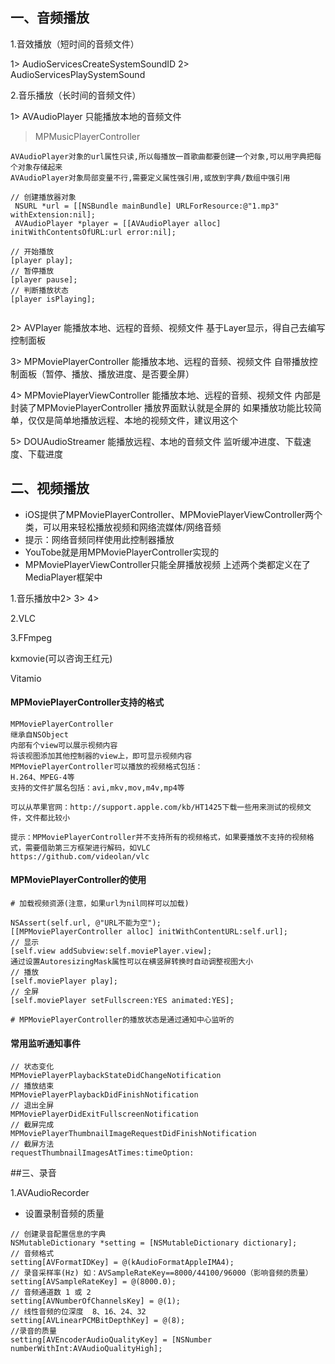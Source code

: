 
## 一、音频播放

1.音效播放（短时间的音频文件）

1> AudioServicesCreateSystemSoundID
2> AudioServicesPlaySystemSound

2.音乐播放（长时间的音频文件）

1> AVAudioPlayer
只能播放本地的音频文件
>MPMusicPlayerController

```
AVAudioPlayer对象的url属性只读,所以每播放一首歌曲都要创建一个对象,可以用字典把每个对象存储起来
AVAudioPlayer对象局部变量不行,需要定义属性强引用,或放到字典/数组中强引用
```

```objc
// 创建播放器对象
 NSURL *url = [[NSBundle mainBundle] URLForResource:@"1.mp3" withExtension:nil];
 AVAudioPlayer *player = [[AVAudioPlayer alloc] initWithContentsOfURL:url error:nil];

// 开始播放
[player play]; 
// 暂停播放
[player pause]; 
// 判断播放状态
[player isPlaying];


```


2> AVPlayer
能播放本地、远程的音频、视频文件
基于Layer显示，得自己去编写控制面板

3> MPMoviePlayerController
能播放本地、远程的音频、视频文件
自带播放控制面板（暂停、播放、播放进度、是否要全屏）

4> MPMoviePlayerViewController
能播放本地、远程的音频、视频文件
内部是封装了MPMoviePlayerController
播放界面默认就是全屏的
如果播放功能比较简单，仅仅是简单地播放远程、本地的视频文件，建议用这个

5> DOUAudioStreamer
能播放远程、本地的音频文件
监听缓冲进度、下载速度、下载进度


## 二、视频播放

- iOS提供了MPMoviePlayerController、MPMoviePlayerViewController两个类，可以用来轻松播放视频和网络流媒体/网络音频
- 提示：网络音频同样使用此控制器播放
- YouTobe就是用MPMoviePlayerController实现的
- MPMoviePlayerViewController只能全屏播放视频
上述两个类都定义在了MediaPlayer框架中

1.音乐播放中2> 3> 4>

2.VLC

3.FFmpeg

kxmovie(可以咨询王红元)

Vitamio




#### MPMoviePlayerController支持的格式



```
MPMoviePlayerController
继承自NSObject
内部有个view可以展示视频内容
将该视图添加其他控制器的view上，即可显示视频内容
MPMoviePlayerController可以播放的视频格式包括：
H.264、MPEG-4等
支持的文件扩展名包括：avi,mkv,mov,m4v,mp4等

可以从苹果官网：http://support.apple.com/kb/HT1425下载一些用来测试的视频文件，文件都比较小

提示：MPMoviePlayerController并不支持所有的视频格式，如果要播放不支持的视频格式，需要借助第三方框架进行解码，如VLC
https://github.com/videolan/vlc

```
#### MPMoviePlayerController的使用

```
# 加载视频资源(注意，如果url为nil同样可以加载)

NSAssert(self.url, @"URL不能为空");
[[MPMoviePlayerController alloc] initWithContentURL:self.url];
// 显示
[self.view addSubview:self.moviePlayer.view];
通过设置AutoresizingMask属性可以在横竖屏转换时自动调整视图大小
// 播放
[self.moviePlayer play];
// 全屏
[self.moviePlayer setFullscreen:YES animated:YES];

# MPMoviePlayerController的播放状态是通过通知中心监听的

```

#### 常用监听通知事件
```
// 状态变化
MPMoviePlayerPlaybackStateDidChangeNotification
// 播放结束
MPMoviePlayerPlaybackDidFinishNotification
// 退出全屏
MPMoviePlayerDidExitFullscreenNotification
// 截屏完成
MPMoviePlayerThumbnailImageRequestDidFinishNotification
// 截屏方法
requestThumbnailImagesAtTimes:timeOption:

```

##三、录音

1.AVAudioRecorder


- 设置录制音频的质量

```objc
// 创建录音配置信息的字典
NSMutableDictionary *setting = [NSMutableDictionary dictionary];
// 音频格式
setting[AVFormatIDKey] = @(kAudioFormatAppleIMA4);
// 录音采样率(Hz) 如：AVSampleRateKey==8000/44100/96000（影响音频的质量）
setting[AVSampleRateKey] = @(8000.0);
// 音频通道数 1 或 2
setting[AVNumberOfChannelsKey] = @(1);
// 线性音频的位深度  8、16、24、32
setting[AVLinearPCMBitDepthKey] = @(8);
//录音的质量
setting[AVEncoderAudioQualityKey] = [NSNumber numberWithInt:AVAudioQualityHigh];
```